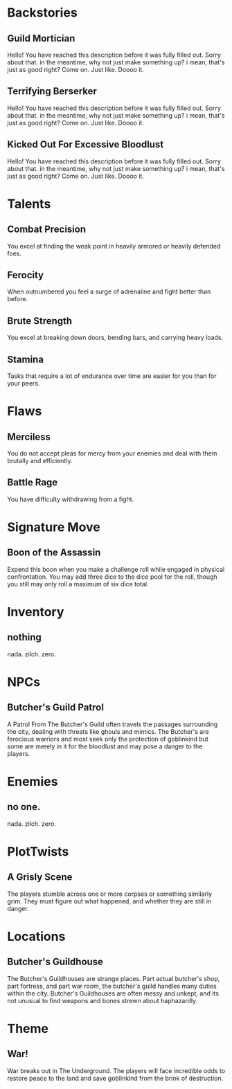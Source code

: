 # Backstories
## Guild Mortician
Hello! You have reached this description before it was fully filled out. Sorry about that. in the meantime, why not just make something up? i mean, that's just as good right? Come on. Just like. Doooo it.

## Terrifying Berserker
Hello! You have reached this description before it was fully filled out. Sorry about that. in the meantime, why not just make something up? i mean, that's just as good right? Come on. Just like. Doooo it.

## Kicked Out For Excessive Bloodlust
Hello! You have reached this description before it was fully filled out. Sorry about that. in the meantime, why not just make something up? i mean, that's just as good right? Come on. Just like. Doooo it.

# Talents
## Combat Precision
You excel at finding the weak point in heavily armored or heavily defended foes. 

## Ferocity
When outnumbered you feel a surge of adrenaline and fight better than before.

## Brute Strength
You excel at breaking down doors, bending bars, and carrying heavy loads.

## Stamina
Tasks that require a lot of endurance over time are easier for you than for your peers.

# Flaws
## Merciless
You do not accept pleas for mercy from your enemies and deal with them brutally and efficiently. 

## Battle Rage
You have difficulty withdrawing from a fight.

# Signature Move
## Boon of the Assassin
Expend this boon when you make a challenge roll while engaged in physical confrontation.  You may add three dice to the dice pool for the roll, though you still may only roll a maximum of six dice total.

# Inventory
## nothing
nada. zilch. zero.

# NPCs
## Butcher's Guild Patrol
A Patrol From The Butcher's Guild often travels the passages surrounding the city, dealing with threats like ghouls and mimics.  The Butcher's are ferocious warriors and most seek only the protection of goblinkind but some are merely in it for the bloodlust and may pose a danger to the players.

# Enemies
## no one.
nada. zilch. zero.

# PlotTwists
## A Grisly Scene
The players stumble across one or more corpses or something similarly grim.  They must figure out what happened, and whether they are still in danger.

# Locations
## Butcher's Guildhouse
The Butcher's Guildhouses are strange places.  Part actual butcher's shop, part fortress, and part war room, the butcher's guild handles many duties within the city.  Butcher's Guildhouses are often messy and unkept, and its not unusual to find weapons and bones strewn about haphazardly.

# Theme
## War!
War breaks out in The Underground.  The players will face incredible odds to restore peace to the land and save goblinkind from the brink of destruction.

